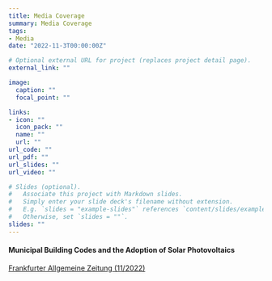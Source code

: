 ```yaml
---
title: Media Coverage
summary: Media Coverage
tags:
- Media
date: "2022-11-3T00:00:00Z"

# Optional external URL for project (replaces project detail page).
external_link: ""

image:
  caption: ""
  focal_point: ""

links:
- icon: ""
  icon_pack: ""
  name: ""
  url: ""
url_code: ""
url_pdf: ""
url_slides: ""
url_video: ""

# Slides (optional).
#   Associate this project with Markdown slides.
#   Simply enter your slide deck's filename without extension.
#   E.g. `slides = "example-slides"` references `content/slides/example-slides.md`.
#   Otherwise, set `slides = ""`.
slides: ""
---
```


#### Municipal Building Codes and the Adoption of Solar Photovoltaics 
[Frankfurter Allgemeine Zeitung (11/2022)](https://zeitung.faz.net/faz/immobilien/2022-11-04/5e50876497c641ffc6ff6a73aea3a417/?GEPC=s3)<br/><br/>

